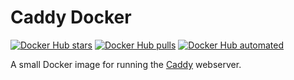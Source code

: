 # Caddy Docker

[![Docker Hub stars](https://img.shields.io/docker/stars/moritzheiber/caddy.svg)](https://hub.docker.com/r/moritzheiber/caddy) [![Docker Hub pulls](https://img.shields.io/docker/pulls/moritzheiber/caddy.svg)](https://hub.docker.com/r/moritzheiber/caddy) [![Docker Hub automated](https://img.shields.io/docker/automated/moritzheiber/caddy.svg)](https://hub.docker.com/r/moritzheiber/caddy)

A small Docker image for running the [Caddy](https://caddyserver.com) webserver.
